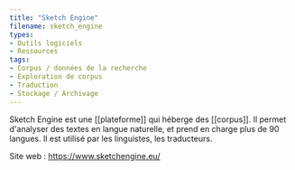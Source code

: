 ```yaml
---
title: "Sketch Engine"
filename: sketch_engine
types:
- Outils logiciels
- Ressources
tags:
- Corpus / données de la recherche
- Exploration de corpus
- Traduction
- Stockage / Archivage
---
```


Sketch Engine est une [[plateforme]] qui héberge des [[corpus]]. Il permet d'analyser des textes en langue naturelle, et prend en charge plus de 90 langues. Il est utilisé par les linguistes, les traducteurs. 

Site web : <https://www.sketchengine.eu/>

